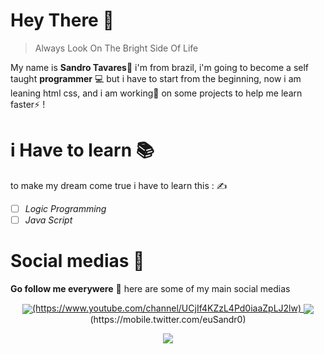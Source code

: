 # Hey There 👋
> Always Look On The Bright Side Of Life
> 
My name is **Sandro Tavares🤵** i'm from brazil, i'm going to become a self taught **programmer** 💻 but i have to start from the beginning, now i am leaning html css, and i am working🔨 on some projects to help me learn faster⚡ !

# i Have to learn 📚
to make my dream come true i have to learn this : ✍️
 - [ ] *Logic Programming*
 - [ ] *Java Script*

# Social medias 📱
**Go follow me everywere** 🤳 
here are some of my main social medias 
<p align="center">
<a href="https://www.youtube.com/channel/UCjIf4KZzL4Pd0iaaZpLJ2lw">
<img align="center" src="https://img.shields.io/badge/-youtube-red?style=for-the-badge&logo=youtube&logoColor=white" />(https://www.youtube.com/channel/UCjIf4KZzL4Pd0iaaZpLJ2lw)
 </a>
 <img align="center"  src="https://img.shields.io/badge/Twitter-1DA1F2?style=for-the-badge&logo=twitter&logoColor=white" />(https://mobile.twitter.com/euSandr0)
</p>
<p align="center">
<a href="https://github.com/teteusAraujo">
<img  src="https://img.shields.io/badge/github-%23100000.svg?&style=for-the-badge&logo=github&logoColor=white&link=mailto:https://github.com/teteusAraujo">
 </a>
 </p>
